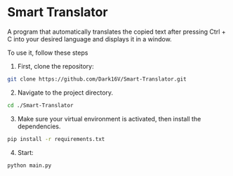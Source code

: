 # Smart Translator

A program that automatically translates the copied text after pressing Ctrl + C into your desired language and displays it in a window.

To use it, follow these steps

1. First, clone the repository:
```bash
git clone https://github.com/Dark16V/Smart-Translator.git
```
2. Navigate to the project directory.
```bash
cd ./Smart-Translator
```
3. Make sure your virtual environment is activated, then install the dependencies.
```bash
pip install -r requirements.txt
```
4. Start:
```bash
python main.py
```
